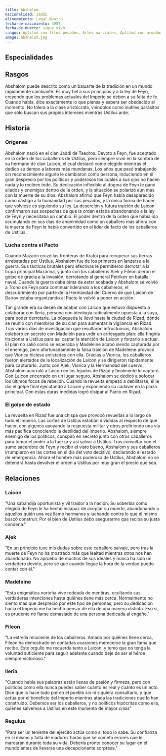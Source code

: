```yaml
---
title: Abshalom
nacionalidad: Jaddi
alineamiento: Legal Neutro
fecha-de-nacimiento: 3957
fecha-de-muerte: sigue vivo
rangos: Aptitud con filos pesados, Artes marciales, Aptitud con armaduras, Presencia
image: abshalom.jpg
---
```


## Especialidades



## Rasgos

Abshalom puede descrito como un baluarte de la tradición en un mundo rápidamente cambiante. Es muy fiel a sus principios y a la ley de Feyn, creyendo que los problemas actuales del Imperio se deben a su falta de fe. Cuando habla, dice exactamente lo que piensa y espera ser obedecido al momento. No tolera a la clase aristócrata, viéndolos como inútiles parásitos que sólo buscan sus propios intereses mientras Ustilus arde. 

## Historia

### Orígenes

Abshalom nació en el clan Jaddi de Taedros. Devoto a Feyn, fue aceptado en la orden de los caballeros de Ustilus, pero siempre vivió en la sombra de su hermano de clan Laicon, el cual destacó como elegido mientras él dedicó su tiempo a labores más mundanas. Los años que pasó trabajando sin reconocimiento alguno le cambiaron como persona, induciendo en él gran desprecio por los políticos y poderosos los cuales a sus ojos no hacen nada y lo reciben todo. Su dedicación inflexible al dogma de Feyn le ganó aliados y enemigos dentro de la orden, y la situación se polarizó aún más con la muerte de su dios. Abshalom afirmó que Feyn había desaparecido como castigo a la humanidad por sus pecados, y la única forma de hacer que volviese es siguiendo su ley. La deserción y futura traición de Laicon confirmaron sus sospechas de que la orden estaba abandonando a la ley de Feyn y necesitaba un cambio. El poder dentro de la orden que había ido acumulando en sus días de anonimidad como un caballero más ahora con la muerte de Feyn le había convertido en el líder de facto de los caballeros de Ustilus.

### Lucha contra el Pacto

Cuando Mazarin cruzó las fronteras de Kratoi para recuperar sus tierras arrebatadas por Ustilus, Abshalom fue de los primeros en lanzarse a la guerra. Sus tácticas brutales pero efectivas le permitieron derrotar a la tropa principal Mazarina, y junto con los caballeros Ajek y Fileon dieron el golpe de gracia a la invasión, derrotando al general Petrikov en batalla naval. Cuando la guerra daba pinta de estar acabada y Abshalom se volvió a Trono de Feyn para continuar liderando a los caballeros, el descubrimiento por parte de la Hermandad del Cuervo de que Laicon de Dairov estaba organizando al Pacto le volvió a poner en acción. 

Tan grande era su deseo de acabar con Laicon que estuvo dispuesto a colaborar con Ileria, persona con ideología radicalmente opuesta a la suya, para poder derrotarle. La búsqueda le llevó hasta la ciudad de Rizad, dónde se reunió con miembros de su clan para aumentar la vigilancia en Rizad. Tras varios días de investigación que resultaron infructuosos, Abshalom colaboró en secreto con Madelein para urdir un arriesgado plan: ella fingiría traicionar a Ustilus para así captar la atención de Laicon y forzarlo a actuar. El plan no salió como se esperaba y Madeleine acabó siendo capturada por el enemigo, pero afortunadamente la falsa traición de Madeleine provocó que Viorica hiciese amistades con ella. Gracias a Viorica, los caballeros fueron alertados de la localización de Laicon y se dirigieron rápidamente para capturarlo. Junto con Ajek, Viorica y la Hermandad del cuervo, Abshalom acorraló a Laicon en los tejados de Rizad y finalmente lo capturó. Con Laicon encerrado en un lugar seguro, Abshalom se dedicó a sofocar los últimos focos de rebelión. Cuando la revuelta empezó a debilitarse, él le dio el golpe final ejecutando a Laicon y exponiendo su cadáver en la plaza principal. Con estas duras medidas logró disipar al Pacto en Rizad.

### El golpe de estado

La revuelta en Rizad fue una chispa que provocó revueltas a lo largo de todo el Imperio. Las cortes de Ustilus estaban divididas al respecto de qué hacer, con algunos apoyando la respuesta militar y otros prefiriendo una vía más pacífica conociendo la debilidad del Imperio. Abshalom, siempre enemigo de los políticos, conspiró en secreto junto con otros caballeros para tomar el poder a la fuerza y así salvar a Ustilus. Tras consultar con el sumo sacerdote de Feyn y recibir el visto bueno, Abshalom y sus caballeros irrumpieron en las cortes en el día del voto decisivo, declarando el estado de emergencia. Ahora el hombre más poderoso de Ustilus, Abshalom no se detendrá hasta devolver el orden a Ustilus por muy gran el precio que sea.

## Relaciones

### Laicon

"Una sabandija oportunista y vil traidor a la nación. Su soberbia como elegido de Feyn le ha hecho incapaz de aceptar su muerte, abandonando a aquellos quién una vez llamó hermanos y luchando contra lo que él mismo buscó construir. Por el bien de Ustilus debo asegurarme que reciba su justa condena."

### Ajek

"En un principio tuve mis dudas sobre este caballero salvaje, pero tras la muerte de Feyn no ha mostrado más que lealtad mientras otros nos han abandonado. No apruebo de muchos de sus ideales y nunca ha sido un verdadero devoto, pero sé que cuando llegue la hora de la verdad puedo contar con él."

### Madeleine

"Esta enigmática norteña vive rodeada de mentiras, ocultando sus verdaderas intenciones hasta quiénes tiene más cerca. Normalmente no siento más que desprecio por este tipo de personas, pero su dedicación hacia el Imperio me ha hecho pensar de ella de una manera distinta. Eso sí, es prudente no fiarse demasiado de una persona dedicada al engaño."

### Fileon

"La estrella reluciente de los caballeros. Amado por quiénes tiene cerca, Fileon ha demostrado en contadas ocasiones merecerse la gran fama que recibe. Este orgullo me recuerda tanto a Laicon, y temo que no tenga la voluntad suficiente para seguir adelante cuando deje de ser el héroe siempre victorioso."

### Ileria

"Cuando habla sus palabras están llenas de pasión y firmeza, pero con políticos como ella nunca puedes saber cuánto es real y cuánto es un acto. Dice que lo hace todo por en el pueblo sin ni siquiera consultarlo, y que actúa por el beneficio del Imperio mientras ataca las tradiciones que lo han construido. Debemos ser los caballeros, y no políticos hipócritas como ella, quiénes salvemos a Ustilus en este momento de mayor crisis" 

### Regulus

"Para ser un teniente del ejército actúa como si todo lo sabe. Su confianza en sí mismo y falta de madurez harán que se cometa errores que le marcarán durante toda su vida. Debería pronto conocer su lugar en el mundo antes de llevarse una decepcionante sorpresa."